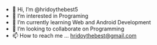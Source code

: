 - 👋 Hi, I’m @hridoythebest5
- 👀 I’m interested in Programing
- 🌱 I’m currently learning Web and Android Development
- 💞️ I’m looking to collaborate on Programming
- 📫 How to reach me ... hridoythebest@gmail.com

<!---
hridoythebest5/hridoythebest5 is a ✨ special ✨ repository because its `README.md` (this file) appears on your GitHub profile.
You can click the Preview link to take a look at your changes.
--->
